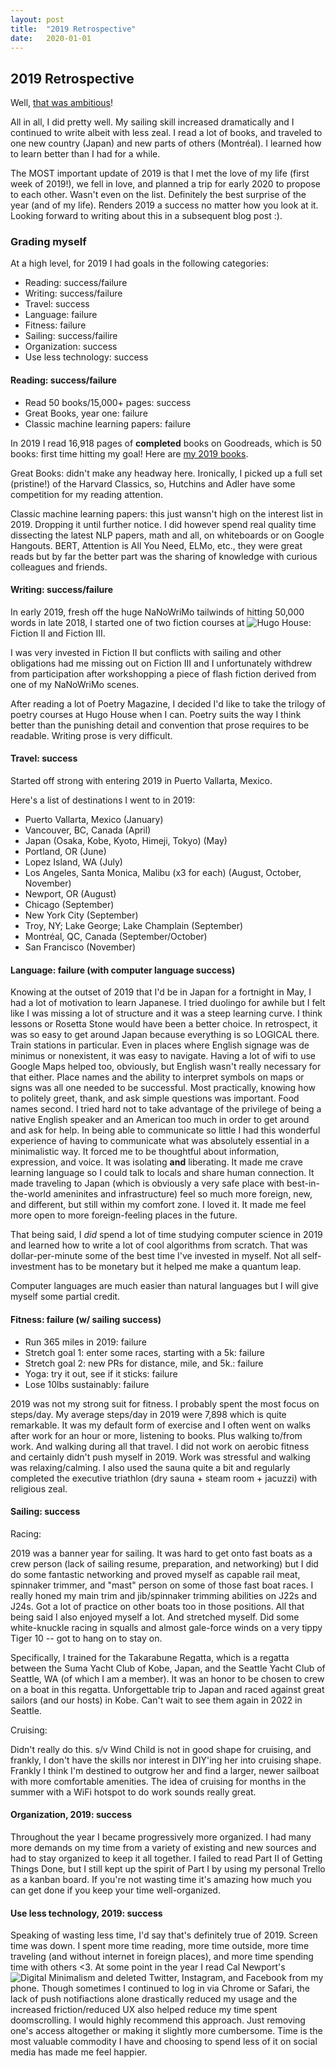 ```yaml
---
layout: post
title:  "2019 Retrospective"
date:   2020-01-01
---
```


## 2019 Retrospective

Well, [that was ambitious](http://korbonits.github.io/2019/01/01/New-Years-Resolutions-2019.html)!

All in all, I did pretty well. My sailing skill increased dramatically and I continued to write albeit with less zeal. I read a lot of books, and traveled to one new country (Japan) and new parts of others (Montréal). I learned how to learn better than I had for a while.

The MOST important update of 2019 is that I met the love of my life (first week of 2019!), we fell in love, and planned a trip for early 2020 to propose to each other. Wasn't even on the list. Definitely the best surprise of the year (and of my life). Renders 2019 a success no matter how you look at it. Looking forward to writing about this in a subsequent blog post :).

### Grading myself

At a high level, for 2019 I had goals in the following categories:
 - Reading: success/failure
 - Writing: success/failure
 - Travel: success
 - Language: failure
 - Fitness: failure
 - Sailing: success/failire
 - Organization: success
 - Use less technology: success

#### Reading: success/failure

- Read 50 books/15,000+ pages: success
- Great Books, year one: failure
- Classic machine learning papers: failure

In 2019 I read 16,918 pages of **completed** books on Goodreads, which is 50 books: first time hitting my goal! Here are [my 2019 books](https://www.goodreads.com/review/list/49504536-alex-korbonits?read_at=2019).

Great Books: didn't make any headway here. Ironically, I picked up a full set (pristine!) of the Harvard Classics, so, Hutchins and Adler have some competition for my reading attention.

Classic machine learning papers: this just wansn't high on the interest list in 2019. Dropping it until further notice. I did however spend real quality time dissecting the latest NLP papers, math and all, on whiteboards or on Google Hangouts. BERT, Attention is All You Need, ELMo, etc., they were great reads but by far the better part was the sharing of knowledge with curious colleagues and friends.

#### Writing: success/failure

In early 2019, fresh off the huge NaNoWriMo tailwinds of hitting 50,000 words in late 2018, I started one of two fiction courses at ![Hugo House](https://hugohouse.org/): Fiction II and Fiction III.

I was very invested in Fiction II but conflicts with sailing and other obligations had me missing out on Fiction III and I unfortunately withdrew from participation after workshopping a piece of flash fiction derived from one of my NaNoWriMo scenes.

After reading a lot of Poetry Magazine, I decided I'd like to take the trilogy of poetry courses at Hugo House when I can. Poetry suits the way I think better than the punishing detail and convention that prose requires to be readable. Writing prose is very difficult.

#### Travel: success

Started off strong with entering 2019 in Puerto Vallarta, Mexico.

Here's a list of destinations I went to in 2019:
- Puerto Vallarta, Mexico (January)
- Vancouver, BC, Canada (April)
- Japan (Osaka, Kobe, Kyoto, Himeji, Tokyo) (May)
- Portland, OR (June)
- Lopez Island, WA (July)
- Los Angeles, Santa Monica, Malibu (x3 for each) (August, October, November)
- Newport, OR (August)
- Chicago (September)
- New York City (September)
- Troy, NY; Lake George; Lake Champlain (September)
- Montréal, QC, Canada (September/October)
- San Francisco (November)

#### Language: failure (with computer language success)

Knowing at the outset of 2019 that I'd be in Japan for a fortnight in May, I had a lot of motivation to learn Japanese. I tried duolingo for awhile but I felt like I was missing a lot of structure and it was a steep learning curve. I think lessons or Rosetta Stone would have been a better choice. In retrospect, it was so easy to get around Japan because everything is so LOGICAL there. Train stations in particular. Even in places where English signage was de minimus or nonexistent, it was easy to navigate. Having a lot of wifi to use Google Maps helped too, obviously, but English wasn't really necessary for that either. Place names and the ability to interpret symbols on maps or signs was all one needed to be successful. Most practically, knowing how to politely greet, thank, and ask simple questions was important. Food names second. I tried hard not to take advantage of the privilege of being a native English speaker and an American too much in order to get around and ask for help. In being able to communicate so little I had this wonderful experience of having to communicate what was absolutely essential in a minimalistic way. It forced me to be thoughtful about information, expression, and voice. It was isolating **and** liberating. It made me crave learning language so I could talk to locals and share human connection. It made traveling to Japan (which is obviously a very safe place with best-in-the-world ameninites and infrastructure) feel so much more foreign, new, and different, but still within my comfort zone. I loved it. It made me feel more open to more foreign-feeling places in the future.

That being said, I *did* spend a lot of time studying computer science in 2019 and learned how to write a lot of cool algorithms from scratch. That was dollar-per-minute some of the best time I've invested in myself. Not all self-investment has to be monetary but it helped me make a quantum leap.

Computer languages are much easier than natural languages but I will give myself some partial credit.

#### Fitness: failure (w/ sailing success)

 - Run 365 miles in 2019: failure
 - Stretch goal 1: enter some races, starting with a 5k: failure
 - Stretch goal 2: new PRs for distance, mile, and 5k.: failure
 - Yoga: try it out, see if it sticks: failure
 - Lose 10lbs sustainably: failure

2019 was not my strong suit for fitness. I probably spent the most focus on steps/day. My average steps/day in 2019 were 7,898 which is quite remarkable. It was my default form of exercise and I often went on walks after work for an hour or more, listening to books. Plus walking to/from work. And walking during all that travel. I did not work on aerobic fitness and certainly didn't push myself in 2019. Work was stressful and walking was relaxing/calming. I also used the sauna quite a bit and regularly completed the executive triathlon (dry sauna + steam room + jacuzzi) with religious zeal.

#### Sailing: success

Racing:

2019 was a banner year for sailing. It was hard to get onto fast boats as a crew person (lack of sailing resume, preparation, and networking) but I did do some fantastic networking and proved myself as capable rail meat, spinnaker trimmer, and "mast" person on some of those fast boat races. I really honed my main trim and jib/spinnaker trimming abilities on J22s and J24s. Got a lot of practice on other boats too in those positions. All that being said I also enjoyed myself a lot. And stretched myself. Did some white-knuckle racing in squalls and almost gale-force winds on a very tippy Tiger 10 -- got to hang on to stay on.

Specifically, I trained for the Takarabune Regatta, which is a regatta between the Suma Yacht Club of Kobe, Japan, and the Seattle Yacht Club of Seattle, WA (of which I am a member). It was an honor to be chosen to crew on a boat in this regatta. Unforgettable trip to Japan and raced against great sailors (and our hosts) in Kobe. Can't wait to see them again in 2022 in Seattle.

Cruising:

Didn't really do this. s/v Wind Child is not in good shape for cruising, and frankly, I don't have the skills nor interest in DIY'ing her into cruising shape. Frankly I think I'm destined to outgrow her and find a larger, newer sailboat with more comfortable amenities. The idea of cruising for months in the summer with a WiFi hotspot to do work sounds really great.

#### Organization, 2019: success

Throughout the year I became progressively more organized. I had many more demands on my time from a variety of existing and new sources and had to stay organized to keep it all together. I failed to read Part II of Getting Things Done, but I still kept up the spirit of Part I by using my personal Trello as a kanban board. If you're not wasting time it's amazing how much you can get done if you keep your time well-organized.

#### Use less technology, 2019: success

Speaking of wasting less time, I'd say that's definitely true of 2019. Screen time was down. I spent more time reading, more time outside, more time traveling (and without internet in foreign places), and more time spending time with others <3. At some point in the year I read Cal Newport's ![Digital Minimalism](https://www.amazon.com/Digital-Minimalism-Choosing-Focused-Noisy/dp/0525536515) and deleted Twitter, Instagram, and Facebook from my phone. Though sometimes I continued to log in via Chrome or Safari, the lack of push notifiactions alone drastically reduced my usage and the increased friction/reduced UX also helped reduce my time spent doomscrolling. I would highly recommend this approach. Just removing one's access altogether or making it slightly more cumbersome. Time is the most valuable commodity I have and choosing to spend less of it on social media has made me feel happier.


